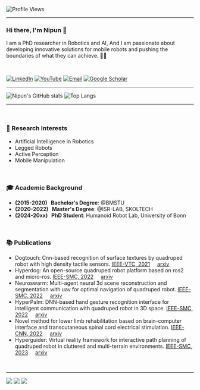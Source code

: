 ![Profile Views](https://komarev.com/ghpvc/?username=NDHANA94)

---

### Hi there, I'm Nipun 👋

I am a PhD researcher in Robotics and AI, And I am passionate about developing innovative solutions for mobile robots and pushing the boundaries of what they can achieve.  🦾🤖

</br>

[![LinkedIn](https://img.shields.io/badge/LinkedIn-%230077B5.svg?style=for-the-badge&logo=linkedin&logoColor=white)](https://www.linkedin.com/in/nipun-dhananjaya-a26378234)
[![YouTube](https://img.shields.io/badge/YouTube-white.svg?style=for-the-badge&logo=youtube&logoColor=red)](https://www.youtube.com/@nipundhananjaya1367/videos)
[![Email](https://img.shields.io/badge/GMail-white.svg?style=for-the-badge&logo=gmail&logoColor=red)](mailto:nipun.dhananjaya@gmail.com)
[![Google Scholar](https://img.shields.io/badge/Google%20Scholar-white.svg?style=for-the-badge&logo=google-scholar&logoColor=lightpurple)](https://scholar.google.com/citations?user=SUxEVPQAAAAJ)

---
![Nipun's GitHub stats](https://github-readme-stats.vercel.app/api?username=NDHANA94&theme=dark&show_icons=true) ![Top Langs](https://github-readme-stats.vercel.app/api/top-langs/?username=NDHANA94&layout=compact&theme=dark&show)


<!--
![C++](https://img.shields.io/badge/c++-%2300599C.svg?style=for-the-badge&logo=c%2B%2B&logoColor=white)
![C](https://img.shields.io/badge/c-%2300599C.svg?style=for-the-badge&logo=c&logoColor=white)
![Python](https://img.shields.io/badge/python-3670A0?style=for-the-badge&logo=python&logoColor=ffdd54)
![ROS](https://img.shields.io/badge/micro-ros2-%230A0FF9.svg?style=for-the-badge&logo=ros&logoColor=white) -->
---

[](https://camo.githubusercontent.com/88e1b21c4e11afd4f06cfb2b510dbb3690dbd300fb1a6d4676fd553a70bafa82/68747470733a2f2f696d672e736869656c64732e696f2f62616467652f632b2b2d2532333030353939432e7376673f7374796c653d666f722d7468652d6261646765266c6f676f3d63253242253242266c6f676f436f6c6f723d7768697465)


</br>


### 🌱 Research Interests
- Artificial Intelligence in Robotics
- Legged Robots 
- Active Perception
- Mobile Manipulation

</br>

### 🎓 Academic Background
- **(2015-2020)&nbsp;&nbsp;  Bachelor's Degree**: @BMSTU
- **(2020-2022)&nbsp;&nbsp;  Master's Degree**: @ISR-LAB, SKOLTECH
- **(2024-20xx)&nbsp;&nbsp;  PhD Student**: Humanoid Robot Lab, University of Bonn

</br>

### 📚 Publications
- Dogtouch: Cnn-based recognition of surface textures by quadruped robot with high density tactile sensors. [IEEE-VTC, 2021](https://ieeexplore.ieee.org/abstract/document/9860815)&nbsp;&nbsp;&nbsp;&nbsp;   [arxiv](https://arxiv.org/pdf/2206.04533)
- Hyperdog: An open-source quadruped robot platform based on ros2 and micro-ros. [IEEE-SMC, 2022](https://ieeexplore.ieee.org/abstract/document/9945526/)&nbsp;&nbsp;&nbsp;&nbsp; [arxiv](https://arxiv.org/pdf/2209.09171)
- Neuroswarm: Multi-agent neural 3d scene reconstruction and segmentation with uav for optimal navigation of quadruped robot. [IEEE-SMC, 2022](https://ieeexplore.ieee.org/abstract/document/10394221/)&nbsp;&nbsp;&nbsp;&nbsp; [arxiv](https://arxiv.org/pdf/2308.01725)
- HyperPalm: DNN-based hand gesture recognition interface for intelligent communication with quadruped robot in 3D space. [IEEE-SMC, 2022](https://ieeexplore.ieee.org/abstract/document/9945223/)&nbsp;&nbsp;&nbsp;&nbsp; [arxiv](https://arxiv.org/pdf/2209.09937)
- Novel method for lower limb rehabilitation based on brain-computer interface and transcutaneous spinal cord electrical stimulation. [IEEE-CNN, 2022](https://ieeexplore.ieee.org/abstract/document/9912550/)&nbsp;&nbsp;&nbsp;&nbsp; [arxiv](https://www.researchgate.net/profile/Ivan-Ninenko-2/publication/365111056_Novel_method_for_lower_limb_rehabilitation_based_on_brain-computer_interface_and_transcutaneous_spinal_cord_electrical_stimulation/links/668d1307b15ba5590749dfeb/Novel-method-for-lower-limb-rehabilitation-based-on-brain-computer-interface-and-transcutaneous-spinal-cord-electrical-stimulation.pdf)
- Hyperguider: Virtual reality framework for interactive path planning of quadruped robot in cluttered and multi-terrain environments. [IEEE-SMC, 2023](https://ieeexplore.ieee.org/abstract/document/9945364/)&nbsp;&nbsp;&nbsp;&nbsp; [arxiv](https://arxiv.org/pdf/2209.09940)


</br>

---

![](https://github-profile-trophy.vercel.app/?username=NDHANA94&theme=dark&no-frame=true&no-bg=false&margin-w=2)
![](https://github-readme-streak-stats.herokuapp.com/?user=NDHANA94&theme=dark&hide_border=false) 
![](https://github-contributor-stats.vercel.app/api?username=NDHANA94&limit=5&theme=dark&combine_all_yearly_contributions=true) 

<!--
### 📫 How to Reach Me
- Email: [nipun.dhanbanjaya@gmail.com](mailto:nipun.dhananjaya@gmail.com)
- LinkedIn: [Nipun Dhananjaya](https://www.linkedin.com/in/nipun-dhananjaya-a26378234)

</br>

---
-->

<!--
**NDHANA94/NDHANA94** is a ✨ _special_ ✨ repository because its `README.md` (this file) appears on your GitHub profile.

Here are some ideas to get you started:

- 🔭 I’m currently working on a AI powered Dynamics Quadruped Robot (HyperDog-AI).
- 🌱 I’m currently learning ...
- 👯 I’m looking to collaborate on legged robot projects.
- 🤔 I’m looking for help with ...
- 💬 Ask me about ...
- 📫 How to reach me: ...
- 😄 Pronouns: ...
- ⚡ Fun fact: ...
-->
